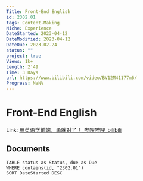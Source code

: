 ```yaml
---
Title: Front-End English
id: 2302.01
tags: Content-Making
Niche: Experience
DateStarted: 2023-04-12
DateModified: 2023-04-12
DateDue: 2023-02-24
status: ""
project: true
Views: 1k+
Length: 2'49
Time: 3 Days
url: https://www.bilibili.com/video/BV12M41177m6/
Progress: NaN%
---
```


# Front-End English

Link: [用英语学前端，勇就对了！\_哔哩哔哩\_bilibili](https://www.bilibili.com/video/BV12M41177m6/)

## Documents

```dataview
TABLE status as Status, due as Due
WHERE contains(id, "2302.01")
SORT DateStarted DESC
```
